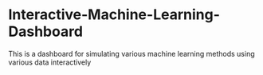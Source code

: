 # Interactive-Machine-Learning-Dashboard
This is a dashboard for simulating various machine learning methods using various data interactively
